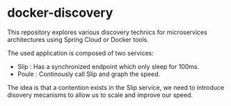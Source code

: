 # docker-discovery

This repository explores various discovery technics for microservices architectures using Spring Cloud or Docker tools.

The used application is composed of two services:
* Slip : Has a synchronized endpoint which only sleep for 100ms.
* Poule : Continously call Slip and graph the speed.

The idea is that a contention exists in the Slip service, we need to introduce disovery mecanisms to allow us to scale
and improve our speed.